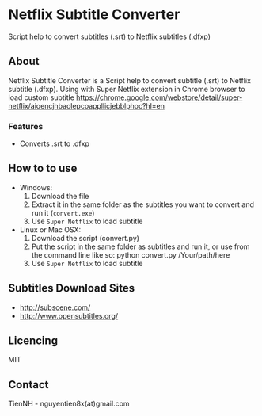 Netflix Subtitle Converter
===================

Script help to convert subtitles (.srt) to Netflix subtitles (.dfxp)

## About

Netflix Subtitle Converter is a Script help to convert subtitle (.srt) to Netflix subtitle (.dfxp). Using with Super Netflix extension in Chrome browser to load custom subtitle https://chrome.google.com/webstore/detail/super-netflix/aioencjhbaolepcoappllicjebblphoc?hl=en

### Features

* Converts .srt to .dfxp

## How to to use

* Windows:
  1. Download the file
  3. Extract it in the same folder as the subtitles you want to convert and run it (`convert.exe`)
  4. Use `Super Netflix` to load subtitle
* Linux or Mac OSX:
  1. Download the script (convert.py)
  2. Put the script in the same folder as subtitles and run it, or use from the command line like so: python convert.py /Your/path/here
  3. Use `Super Netflix` to load subtitle

## Subtitles Download Sites
 * http://subscene.com/
 * http://www.opensubtitles.org/

## Licencing

MIT

## Contact

TienNH - nguyentien8x(at)gmail.com
